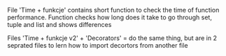 File 'Time + funkcje' contains short function to check the time of function performance. Function checks how long does it take to go through set, tuple and list and shows differences

Files 'Time + funkcje v2' + 'Decorators' = do the same thing, but are in 2 seprated files to lern how to import decortors from another file
